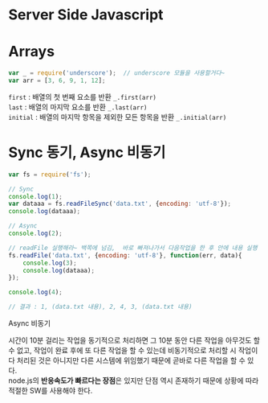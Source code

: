 # Server Side Javascript


# Arrays
```js
var _ = require('underscore');  // underscore 모듈을 사용할거다~
var arr = [3, 6, 9, 1, 12];
```
  
`first` : 배열의 첫 번째 요소를 반환 `_.first(arr)`  
`last` : 배열의 마지막 요소를 반환 `_.last(arr)`  
`initial` : 배열의 마지막 항목을 제외한 모든 항목을 반환  `_.initial(arr)`  

# Sync 동기, Async 비동기

```js
var fs = require('fs');

// Sync
console.log(1);
var dataaa = fs.readFileSync('data.txt', {encoding: 'utf-8'});
console.log(dataaa);

// Async
console.log(2);

// readFile 실행해라~ 백쪽에 넘김,  바로 빠져나가서 다음작업을 한 후 안에 내용 실행
fs.readFile('data.txt', {encoding: 'utf-8'}, function(err, data){  
    console.log(3);
    console.log(dataaa);
});

console.log(4);  

// 결과 : 1, (data.txt 내용), 2, 4, 3, (data.txt 내용)
```

Async 비동기

시간이 10분 걸리는 작업을 동기적으로 처리하면 그 10분 동안 다른 작업을 아무것도 할 수 없고, 작업이 완료 후에 또 다른 작업을 할 수 있는데 비동기적으로 처리할 시 작업이 다 처리된 것은 아니지만 다른 시스템에 위임했기 때문에 곧바로 다른 작업을 할 수 있다.  
node.js의 **반응속도가 빠르다는 장점**은 있지만 단점 역시 존재하기 때문에 상황에 따라 적절한 SW를 사용해야 한다.
